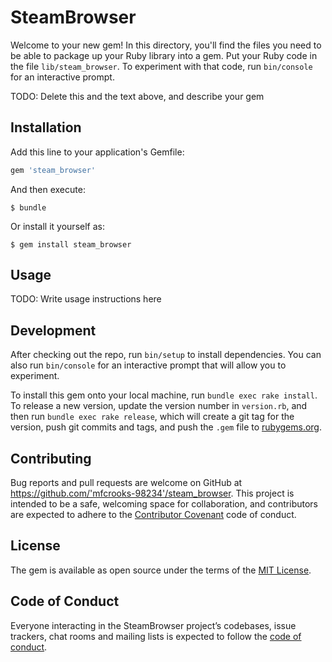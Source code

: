 # SteamBrowser

Welcome to your new gem! In this directory, you'll find the files you need to be able to package up your Ruby library into a gem. Put your Ruby code in the file `lib/steam_browser`. To experiment with that code, run `bin/console` for an interactive prompt.

TODO: Delete this and the text above, and describe your gem

## Installation

Add this line to your application's Gemfile:

```ruby
gem 'steam_browser'
```

And then execute:

    $ bundle

Or install it yourself as:

    $ gem install steam_browser

## Usage

TODO: Write usage instructions here

## Development

After checking out the repo, run `bin/setup` to install dependencies. You can also run `bin/console` for an interactive prompt that will allow you to experiment.

To install this gem onto your local machine, run `bundle exec rake install`. To release a new version, update the version number in `version.rb`, and then run `bundle exec rake release`, which will create a git tag for the version, push git commits and tags, and push the `.gem` file to [rubygems.org](https://rubygems.org).

## Contributing

Bug reports and pull requests are welcome on GitHub at https://github.com/'mfcrooks-98234'/steam_browser. This project is intended to be a safe, welcoming space for collaboration, and contributors are expected to adhere to the [Contributor Covenant](http://contributor-covenant.org) code of conduct.

## License

The gem is available as open source under the terms of the [MIT License](https://opensource.org/licenses/MIT).

## Code of Conduct

Everyone interacting in the SteamBrowser project’s codebases, issue trackers, chat rooms and mailing lists is expected to follow the [code of conduct](https://github.com/'mfcrooks-98234'/steam_browser/blob/master/CODE_OF_CONDUCT.md).
